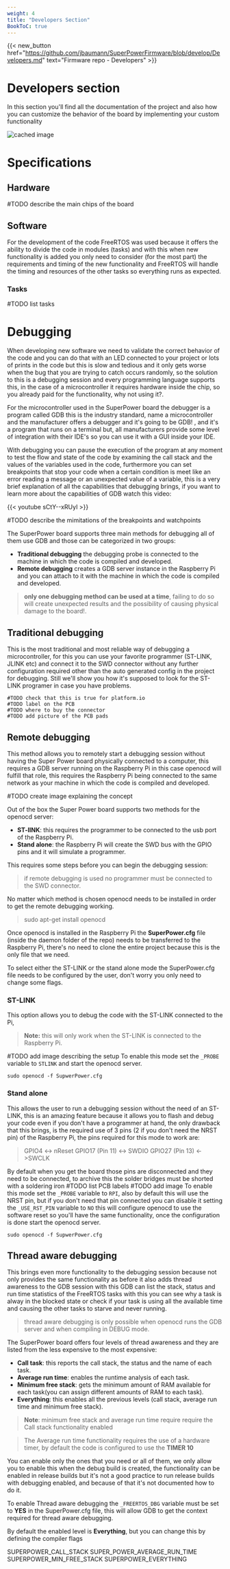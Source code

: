 ```yaml
---
weight: 4
title: "Developers Section"
BookToC: true
---
```


{{< new_button href="https://github.com/jbaumann/SuperPowerFirmware/blob/develop/Developers.md" text="Firmware repo - Developers" >}}

# Developers section
In this section you'll find all the documentation of the project and also how you can customize the behavior of the board by implementing your custom functionality


![cached image](http://www.plantuml.com/plantuml/proxy?src=https://raw.github.com/plantuml/plantuml-server/master/src/main/webapp/resource/test2diagrams.txt)


# Specifications

## Hardware
#TODO describe the main chips of the board
## Software
For the development of the code FreeRTOS was used because it offers the ability to divide the code in modules (tasks) and with this when new functionality is added you only need to consider (for the most part) the requirements and timing of the new functionality and FreeRTOS will handle the timing and resources of the other tasks so everything runs as expected.

### Tasks
#TODO list tasks

# Debugging
When developing new software we need to validate the correct behavior of the code and you can do that with an LED connected to your project or lots of prints in the code but this is slow and tedious and it only gets worse when the bug that you are trying to catch occurs randomly, so the solution to this is a debugging session and every programming language supports this, in the case of a microcontroller it requires hardware inside the chip, so you already paid for the functionality, why not using it?.

For the microcontroller used in the SuperPower board the debugger is a program called GDB this is the industry standard, name a microcontroller and the manufacturer offers a debugger and it's going to be GDB! , and it's a program that runs on a terminal but, all manufacturers provide some level of integration with their IDE's so you can use it with a GUI inside your IDE.

With debugging you can pause the execution of the program at any moment to test the flow and state of the code by examining the call stack and the values of the variables used in the code, furthermore you can set breakpoints that stop your code when a certain condition is meet like an error reading a message or an unexpected value of a variable, this is a very brief explanation of all the capabilities that debugging brings, if you want to learn more about the capabilities of GDB watch this video: 

{{< youtube sCtY--xRUyI >}}

#TODO describe the mimitations of the breakpoints and watchpoints

The SuperPower board supports three main methods for debugging all of them use GDB and those can be categorized in two groups:
- **Traditional debugging** the debugging probe is connected to the machine in which the code is compiled and developed.
- **Remote debugging** creates a GDB server instance in the Raspberry Pi and you can attach to it with the machine in which the code is compiled and developed.

>**only one debugging method can be used at a time**, failing to do so will create unexpected results and the possibility of causing physical damage to the board!.
## **Traditional debugging**
This is the most traditional and most reliable way of debugging a microcontroller, for this you can use your favorite programmer (ST-LINK, JLINK etc) and connect it to the SWD connector without any further configuration required other than the auto generated config in the project for debugging.
Still we'll show you how it's supposed to look for the ST-LINK programer in case you have problems.

	#TODO check that this is true for platform.io
	#TODO label on the PCB
	#TODO where to buy the connector
	#TODO add picture of the PCB pads
## **Remote debugging**
This method allows you to remotely start a debugging session without having the Super Power board physically connected to a computer, this requires a GDB server running on the Raspberry Pi in this case openocd will fulfill that role, this requires the Raspberry Pi being connected to the same network as your machine in which the code is compiled and developed.

#TODO create image explaining the concept

Out of the box the Super Power board supports two methods for the openocd server:
- **ST-lINK**: this requires the programmer to be connected to the usb port of the Raspberry Pi.
- **Stand alone**: the Raspberry Pi will create the SWD bus with the GPIO pins and it will simulate a programmer.

 This requires some steps before you can begin the debugging session:
> if remote debugging is used no programmer must be connected to the SWD connector.

No matter which method is chosen openocd needs to be installed in order to get the remote debugging working.
> sudo apt-get install openocd

Once openocd is installed in the Raspberry Pi the **SuperPower.cfg** file (inside the daemon folder of the repo) needs to be transferred to the Raspberry Pi, there's no need to clone the entire project because this is the only file that we need.

To select either the ST-LINK or the stand alone mode the SuperPower.cfg file needs to be configured by the user, don't worry you only need to change some flags.

### ST-LINK
 This option allows you to debug the code with the ST-LINK connected to the Pi,
 > **Note:** this will only work when the ST-LINK is connected to the Raspberry Pi.

 #TODO add image describing the setup
To enable this mode set the `_PROBE` variable to `STLINK` and start the openocd server.

	sudo openocd -f SupwerPower.cfg

### Stand alone
This allows the user to run a debugging session without the need  of an ST-LINK, this is an amazing feature because it allows you to flash and debug your code even if you don't have a programmer at hand, the only drawback that this brings, is the required use of 3 pins (2 if you don't need the NRST pin) of the Raspberry Pi, the pins required for this mode to work are:
> GPIO4 <-> nReset
> GPIO17 (Pin 11) <-> SWDIO
> GPIO27 (Pin 13) <->SWCLK

 By default when you get the board those pins are disconnected and they need to be connected, to archive this the solder bridges must be shorted with a soldering iron
 #TODO list PCB labels
 #TODO add image
To enable this mode set the `_PROBE` variable to `RPI`, also by default this will use the NRST pin, but if you don't need that pin connected you can disable it setting the `_USE_RST_PIN` variable to `NO` this will configure openocd to use the software reset so you'll have the same functionality,  once the configuration is done start the openocd server.

	sudo openocd -f SupwerPower.cfg

## Thread aware debugging

This brings even more functionality to the debugging session because not only provides the same functionality as before it also adds thread awareness to the GDB session with this GDB can list the stack, status and run time statistics of the FreeRTOS tasks with this you can see why a task is alway in the blocked state or check if your task is using all the available time and causing the other tasks to starve and never running.
>thread aware debugging is only possible when openocd runs the GDB server and when compiling in DEBUG mode.

The SuperPower board offers four levels of thread awareness and they are listed from the less expensive to the most expensive:

- **Call task**: this reports the call stack, the status and the name of each task.
- **Average run time**: enables the runtime analysis of each task.
- **Minimum free stack**: gets the minimum amount of RAM available for each task(you can assign different amounts of RAM to each task).
- **Everything**: this enables all the previous levels (call stack, average run time and minimum free stack).

> **Note**: minimum free stack and average run time require require the Call stack functionality enabled

> The Average run time functionality requires the use of a hardware timer, by default the code is configured to use the **TIMER 10**

You can enable only the ones that you need or all of them, we only allow you to enable this when the debug build is created, the functionality can be enabled in release builds but it's not a good practice to run release builds with debugging enabled, and because of that it's not documented how to do it.

To enable Thread aware debugging the ``_FREERTOS_DBG`` variable must be set to **YES** in the SuperPower.cfg file, this will allow GDB to get the context required for thread aware debugging.

By default the enabled level is **Everything**, but you can change this by defining the compiler flags

SUPERPOWER_CALL_STACK
SUPER_POWER_AVERAGE_RUN_TIME
SUPERPOWER_MIN_FREE_STACK
SUPERPOWER_EVERYTHING